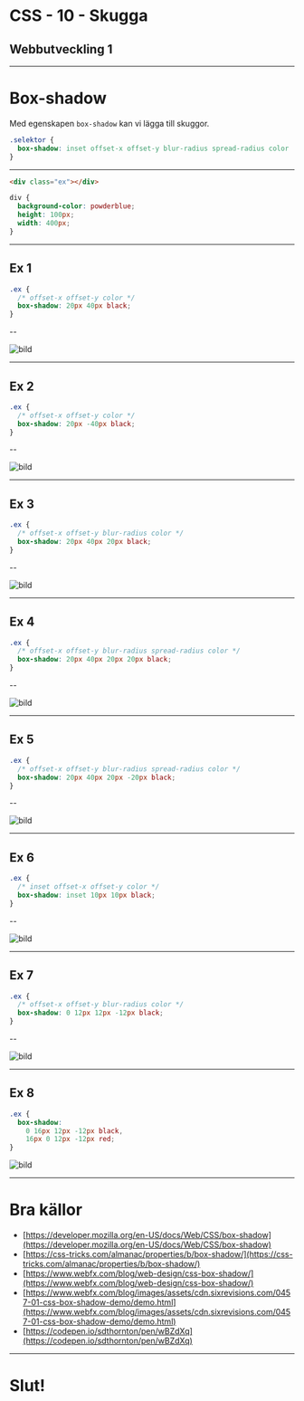 # CSS - 10 - Skugga

## Webbutveckling 1

---

# Box-shadow

Med egenskapen `box-shadow` kan vi lägga till skuggor.


```css [ ]
.selektor {
  box-shadow: inset offset-x offset-y blur-radius spread-radius color
}
```

---

```html
<div class="ex"></div>
```

```css [ ]
div {
  background-color: powderblue;
  height: 100px;
  width: 400px;
}
```

---

## Ex 1

```css [ ]
.ex {
  /* offset-x offset-y color */
  box-shadow: 20px 40px black;
}
```

--

![bild](images/css-10-01.PNG)

---

## Ex 2

```css [ ]
.ex {
  /* offset-x offset-y color */
  box-shadow: 20px -40px black;
}
```

--

![bild](images/css-10-02.PNG)

---

## Ex 3

```css [ ]
.ex {
  /* offset-x offset-y blur-radius color */
  box-shadow: 20px 40px 20px black;
}
```

--

![bild](images/css-10-03.PNG)

---

## Ex 4

```css [ ]
.ex {
  /* offset-x offset-y blur-radius spread-radius color */
  box-shadow: 20px 40px 20px 20px black;
}
```

--

![bild](images/css-10-04.PNG)

---

## Ex 5

```css [ ]
.ex {
  /* offset-x offset-y blur-radius spread-radius color */
  box-shadow: 20px 40px 20px -20px black;
}
```

--

![bild](images/css-10-05.PNG)

---

## Ex 6

```css [ ]
.ex {
  /* inset offset-x offset-y color */
  box-shadow: inset 10px 10px black;
}
```

--

![bild](images/css-10-06.PNG)

---

## Ex 7

```css [ ]
.ex {
  /* offset-x offset-y blur-radius color */
  box-shadow: 0 12px 12px -12px black;
}
```

--

![bild](images/css-10-07.PNG)

---

## Ex 8

```css [ ]
.ex {
  box-shadow:
    0 16px 12px -12px black,
    16px 0 12px -12px red;
}
```

![bild](images/css-10-08.PNG)

---

# Bra källor

* [https://developer.mozilla.org/en-US/docs/Web/CSS/box-shadow](https://developer.mozilla.org/en-US/docs/Web/CSS/box-shadow)
* [https://css-tricks.com/almanac/properties/b/box-shadow/](https://css-tricks.com/almanac/properties/b/box-shadow/)
* [https://www.webfx.com/blog/web-design/css-box-shadow/](https://www.webfx.com/blog/web-design/css-box-shadow/)
* [https://www.webfx.com/blog/images/assets/cdn.sixrevisions.com/0457-01-css-box-shadow-demo/demo.html](https://www.webfx.com/blog/images/assets/cdn.sixrevisions.com/0457-01-css-box-shadow-demo/demo.html)
* [https://codepen.io/sdthornton/pen/wBZdXq](https://codepen.io/sdthornton/pen/wBZdXq)

---

# Slut!